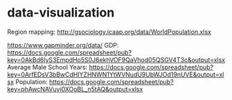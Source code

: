 # data-visualization

Region mapping: http://gsociology.icaap.org/data/WorldPopulation.xlsx

https://www.gapminder.org/data/
GDP: https://docs.google.com/spreadsheet/pub?key=0AkBd6lyS3EmpdHo5S0J6ekhVOF9QaVhod05QSGV4T3c&output=xlsx
Average Male School Years: https://docs.google.com/spreadsheet/pub?key=0ArfEDsV3bBwCdHlYZHNWN1YtWVNudU9UbWJOd19nUVE&output=xlsx
Population: https://docs.google.com/spreadsheet/pub?key=phAwcNAVuyj0XOoBL_n5tAQ&output=xlsx